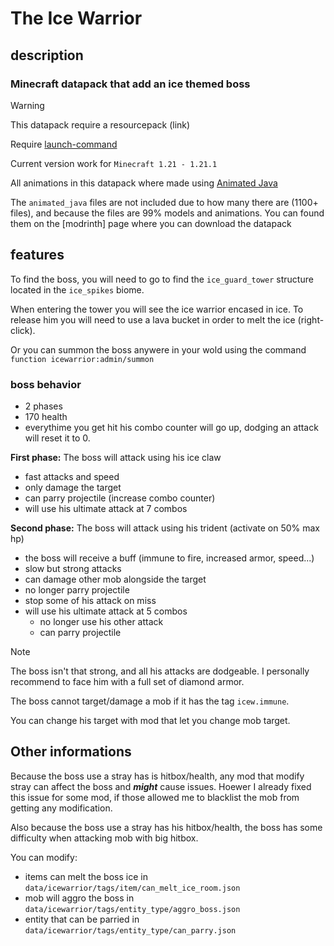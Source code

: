 # The Ice Warrior

## description

### Minecraft datapack that add an ice themed boss

> [!WARNING]
> This datapack require a resourcepack (link)
>
> Require [launch-command](https://modrinth.com/mod/launch-command)
>
> Current version work for `Minecraft 1.21 - 1.21.1`

All animations in this datapack where made using [Animated Java](https://animated-java.dev/)

The `animated_java` files are not included due to how many there are (1100+ files), and because the files are 99% models and animations.
You can found them on the [modrinth] page where you can download the datapack

## features

To find the boss, you will need to go to find the `ice_guard_tower` structure located in the `ice_spikes` biome.

When entering the tower you will see the ice warrior encased in ice. To release him you will need to use a lava bucket in order to melt the ice (right-click).

Or you can summon the boss anywere in your wold using the command `function icewarrior:admin/summon`

### boss behavior

- 2 phases
- 170 health
- everythime you get hit his combo counter will go up, dodging an attack will reset it to 0.

**First phase:** The boss will attack using his ice claw
- fast attacks and speed
- only damage the target
- can parry projectile (increase combo counter)
- will use his ultimate attack at 7 combos

**Second phase:** The boss will attack using his trident (activate on 50% max hp)
- the boss will receive a buff (immune to fire, increased armor, speed...)
- slow but strong attacks
- can damage other mob alongside the target
- no longer parry projectile
- stop some of his attack on miss
- will use his ultimate attack at 5 combos
  - no longer use his other attack
  - can parry projectile

> [!NOTE]
> The boss isn't that strong, and all his attacks are dodgeable. I personally recommend to face him with a full set of diamond armor.

The boss cannot target/damage a mob if it has the tag `icew.immune`.

You can change his target with mod that let you change mob target.

## Other informations

Because the boss use a stray has is hitbox/health, any mod that modify stray can affect the boss and ***might*** cause issues. Hoewer I already fixed this issue for some mod, if those allowed me to blacklist the mob from getting any modification.

Also because the boss use a stray has his hitbox/health, the boss has some difficulty when attacking mob with big hitbox.

You can modify:
- items can melt the boss ice in `data/icewarrior/tags/item/can_melt_ice_room.json`
- mob will aggro the boss in `data/icewarrior/tags/entity_type/aggro_boss.json`
- entity that can be parried in `data/icewarrior/tags/entity_type/can_parry.json`
